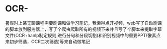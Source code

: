# OCR-
暑假时上某无聊课程需要刷课和做学习笔记，我懒得点开视频，web写了自动刷课的脚本放到服务器上，写了个爬虫爬取所有的视频下来并且写了个脚本来提取字幕文件(OCR+hanlp制定规则,进行分句和分段切割)和识别视频中的重要PPT(像素点来初步筛选，OCR二次筛选)等来自动做笔记
